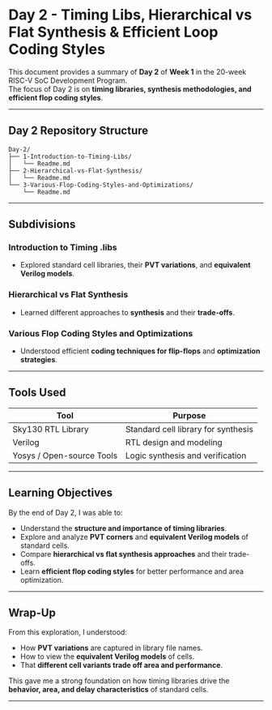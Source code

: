 # Day 2 - Timing Libs, Hierarchical vs Flat Synthesis & Efficient Loop Coding Styles

This document provides a summary of **Day 2** of **Week 1** in the 20-week RISC-V SoC Development Program.  
The focus of Day 2 is on **timing libraries, synthesis methodologies, and efficient flop coding styles**.

---

## Day 2 Repository Structure

```tree
Day-2/
├── 1-Introduction-to-Timing-Libs/
│   └── Readme.md
├── 2-Hierarchical-vs-Flat-Synthesis/
│   └── Readme.md
└── 3-Various-Flop-Coding-Styles-and-Optimizations/
    └── Readme.md
```
---

## Subdivisions

###  Introduction to Timing .libs
- Explored standard cell libraries, their **PVT variations**, and **equivalent Verilog models**.

### Hierarchical vs Flat Synthesis
- Learned different approaches to **synthesis** and their **trade-offs**.

### Various Flop Coding Styles and Optimizations
- Understood efficient **coding techniques for flip-flops** and **optimization strategies**.

---
##  Tools Used

| **Tool**                   | **Purpose**                                  |
|-----------------------------|----------------------------------------------|
| Sky130 RTL Library          | Standard cell library for synthesis          |
| Verilog                     | RTL design and modeling                      |
| Yosys / Open-source Tools   | Logic synthesis and verification             |

---

## Learning Objectives

By the end of Day 2, I was able to:

- Understand the **structure and importance of timing libraries**.  
- Explore and analyze **PVT corners** and **equivalent Verilog models** of standard cells.  
- Compare **hierarchical vs flat synthesis approaches** and their trade-offs.  
- Learn **efficient flop coding styles** for better performance and area optimization.

---

## Wrap-Up  

From this exploration, I understood:  

- How **PVT variations** are captured in library file names.  
- How to view the **equivalent Verilog models** of cells.  
- That **different cell variants trade off area and performance**.  

This gave me a strong foundation on how timing libraries drive the **behavior, area, and delay characteristics** of standard cells.  

---